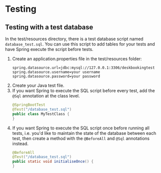 # Testing

## Testing with a test database
In the test/resources directory, there is a test database script named `database_test.sql`.
You can use this script to add tables for your tests and have Spring execute the script
before tests.

1. Create an application.properties file in the test/resources folder:
    ```properties
    spring.datasource.url=jdbc:mysql://127.0.0.1:3306/deskbookingtest
    spring.datasource.username=your username
    spring.datasource.password=your password
    ```
2. Create your Java test file.
3. If you want Spring to execute the SQL script before every test, add the `@Sql` annotation at the class level.
    ```java
   @SpringBootTest
   @Test("/database_test.sql")
   public class MyTestClass {
   }
    ```
4. If you want Spring to execute the SQL script once before running all tests, i.e. you'd like to maintain the state
of the database between each test, then create a method with the `@BeforeAll` and `@Sql` annotations instead.
   ```java
   @BeforeAll
   @Test("/database_test.sql")
   public static void initialiseOnce() {
   }
   ```
